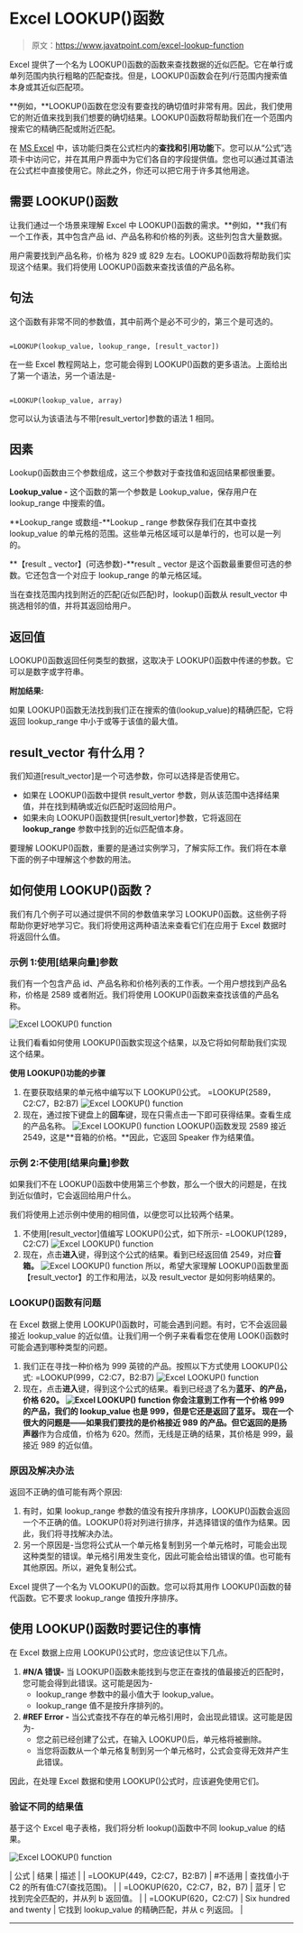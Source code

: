 # Excel LOOKUP()函数

> 原文：<https://www.javatpoint.com/excel-lookup-function>

Excel 提供了一个名为 LOOKUP()函数的函数来查找数据的近似匹配。它在单行或单列范围内执行粗略的匹配查找。但是，LOOKUP()函数会在列/行范围内搜索值本身或其近似匹配项。

**例如，**LOOKUP()函数在您没有要查找的确切值时非常有用。因此，我们使用它的附近值来找到我们想要的确切结果。LOOKUP()函数将帮助我们在一个范围内搜索它的精确匹配或附近匹配。

在 [MS Excel](https://www.javatpoint.com/excel-tutorial) 中，该功能归类在公式栏内的**查找和引用功能**下。您可以从“公式”选项卡中访问它，并在其用户界面中为它们各自的字段提供值。您也可以通过其语法在公式栏中直接使用它。除此之外，你还可以把它用于许多其他用途。

## 需要 LOOKUP()函数

让我们通过一个场景来理解 Excel 中 LOOKUP()函数的需求。**例如，**我们有一个工作表，其中包含产品 id、产品名称和价格的列表。这些列包含大量数据。

用户需要找到产品名称，价格为 829 或 829 左右。LOOKUP()函数将帮助我们实现这个结果。我们将使用 LOOKUP()函数来查找该值的产品名称。

## 句法

这个函数有非常不同的参数值，其中前两个是必不可少的，第三个是可选的。

```

=LOOKUP(lookup_value, lookup_range, [result_vactor])

```

在一些 Excel 教程网站上，您可能会得到 LOOKUP()函数的更多语法。上面给出了第一个语法，另一个语法是-

```

=LOOKUP(lookup_value, array)

```

您可以认为该语法与不带[result_vertor]参数的语法 1 相同。

## 因素

Lookup()函数由三个参数组成，这三个参数对于查找值和返回结果都很重要。

**Lookup_value -** 这个函数的第一个参数是 Lookup_value，保存用户在 lookup_range 中搜索的值。

**Lookup_range 或数组-**Lookup _ range 参数保存我们在其中查找 lookup_value 的单元格的范围。这些单元格区域可以是单行的，也可以是一列的。

**【result _ vector】(可选参数)-**result _ vector 是这个函数最重要但可选的参数。它还包含一个对应于 lookup_range 的单元格区域。

当在查找范围内找到附近的匹配(近似匹配)时，lookup()函数从 result_vector 中挑选相邻的值，并将其返回给用户。

## 返回值

LOOKUP()函数返回任何类型的数据，这取决于 LOOKUP()函数中传递的参数。它可以是数字或字符串。

**附加结果:**

如果 LOOKUP()函数无法找到我们正在搜索的值(lookup_value)的精确匹配，它将返回 lookup_range 中小于或等于该值的最大值。

## result_vector 有什么用？

我们知道[result_vector]是一个可选参数，你可以选择是否使用它。

*   如果在 LOOKUP()函数中提供 result_vertor 参数，则从该范围中选择结果值，并在找到精确或近似匹配时返回给用户。
*   如果未向 LOOKUP()函数提供[result_vertor]参数，它将返回在 **lookup_range** 参数中找到的近似匹配值本身。

要理解 LOOKUP()函数，重要的是通过实例学习，了解实际工作。我们将在本章下面的例子中理解这个参数的用法。

## 如何使用 LOOKUP()函数？

我们有几个例子可以通过提供不同的参数值来学习 LOOKUP()函数。这些例子将帮助你更好地学习它。我们将使用这两种语法来查看它们在应用于 Excel 数据时将返回什么值。

### 示例 1:使用[结果向量]参数

我们有一个包含产品 id、产品名称和价格列表的工作表。一个用户想找到产品名称，价格是 2589 或者附近。我们将使用 LOOKUP()函数来查找该值的产品名称。

![Excel LOOKUP() function](img/8f8800411dcbd7c5c45372438478d7f1.png)

让我们看看如何使用 LOOKUP()函数实现这个结果，以及它将如何帮助我们实现这个结果。

**使用 LOOKUP()功能的步骤**

1.  在要获取结果的单元格中编写以下 LOOKUP()公式。
    =LOOKUP(2589，C2:C7，B2:B7)
    ![Excel LOOKUP() function](img/f8e264bf6223be7baa460dc5ab4f436e.png)
2.  现在，通过按下键盘上的**回车**键，现在只需点击一下即可获得结果。查看生成的产品名称。
    ![Excel LOOKUP() function](img/2eb476c3646c1b2bcb695b32bed24cc2.png)
    LOOKUP()函数发现 2589 接近 2549，这是**音箱的价格。**因此，它返回 Speaker 作为结果值。

### 示例 2:不使用[结果向量]参数

如果我们不在 LOOKUP()函数中使用第三个参数，那么一个很大的问题是，在找到近似值时，它会返回给用户什么。

我们将使用上述示例中使用的相同值，以便您可以比较两个结果。

1.  不使用[result_vector]值编写 LOOKUP()公式，如下所示-
    =LOOKUP(1289，C2:C7)
    ![Excel LOOKUP() function](img/25fadd05d546f63adbaf2c7986187456.png)
2.  现在，点击**进入**键，得到这个公式的结果。看到已经返回值 2549，对应**音箱。**
    ![Excel LOOKUP() function](img/9422218ecbab0450749d59715fc3682c.png)
    所以，希望大家理解 LOOKUP()函数里面【result_vector】的工作和用法，以及 result_vector 是如何影响结果的。

### LOOKUP()函数有问题

在 Excel 数据上使用 LOOKUP()函数时，可能会遇到问题。有时，它不会返回最接近 lookup_value 的近似值。让我们用一个例子来看看您在使用 LOOK()函数时可能会遇到哪种类型的问题。

1.  我们正在寻找一种价格为 999 英镑的产品。按照以下方式使用 LOOKUP()公式:
    =LOOKUP(999，C2:C7，B2:B7)
    ![Excel LOOKUP() function](img/6fe07c8741a6675f6907c43172a60021.png)
2.  现在，点击**进入**键，得到这个公式的结果。看到已经退了名为**蓝牙、**的产品，价格 620。
    ![Excel LOOKUP() function](img/df08aaa31f30c4a5af77c87e60e95518.png)
    你会注意到工作有一个价格 999 的产品，我们的 lookup_value 也是 999，但是它还是返回了蓝牙。
    现在一个很大的问题是——如果我们要找的是价格接近 989 的产品。但它返回的是**扬声器**作为合成值，价格为 620。然而，无线是正确的结果，其价格是 999，最接近 989 的近似值。

### 原因及解决办法

返回不正确的值可能有两个原因:

1.  有时，如果 lookup_range 参数的值没有按升序排序，LOOKUP()函数会返回一个不正确的值。LOOKUP()将对列进行排序，并选择错误的值作为结果。因此，我们将寻找解决办法。
2.  另一个原因是-当您将公式从一个单元格复制到另一个单元格时，可能会出现这种类型的错误。单元格引用发生变化，因此可能会给出错误的值。也可能有其他原因。所以，避免复制公式。

Excel 提供了一个名为 VLOOKUP()的函数。您可以将其用作 LOOKUP()函数的替代函数。它不要求 lookup_range 值按升序排序。

## 使用 LOOKUP()函数时要记住的事情

在 Excel 数据上应用 LOOKUP()公式时，您应该记住以下几点。

1.  **#N/A 错误-** 当 LOOKUP()函数未能找到与您正在查找的值最接近的匹配时，您可能会得到此错误。这可能是因为-
    *   lookup_range 参数中的最小值大于 lookup_value。
    *   lookup_range 值不是按升序排列的。
2.  **#REF Error -** 当公式查找不存在的单元格引用时，会出现此错误。这可能是因为-
    *   您之前已经创建了公式，在输入 LOOKUP()后，单元格将被删除。
    *   当您将函数从一个单元格复制到另一个单元格时，公式会变得无效并产生此错误。

因此，在处理 Excel 数据和使用 LOOKUP()公式时，应该避免使用它们。

### 验证不同的结果值

基于这个 Excel 电子表格，我们将分析 lookup()函数中不同 lookup_value 的结果。

![Excel LOOKUP() function](img/bb389e24209b6ab12c0d4fd121cdad43.png)

| 公式 | 结果 | 描述 |
| =LOOKUP(449，C2:C7，B2:B7) | #不适用 | 查找值小于 C2 的所有值:C7(查找范围)。 |
| =LOOKUP(620，C2:C7，B2，B7) | 蓝牙 | 它找到完全匹配的，并从列 b 返回值。 |
| =LOOKUP(620，C2:C7) | Six hundred and twenty | 它找到 lookup_value 的精确匹配，并从 c 列返回。 |

* * *